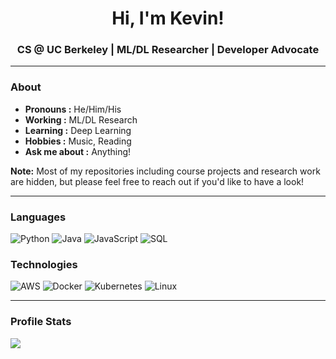 <h1 align="center"> Hi, I'm Kevin! </h1>

<h3 align="center"> CS @ UC Berkeley | ML/DL Researcher | Developer Advocate </h3>

---------------------------------------------------------------------------------------------------------------------------------------------------------------------------------

### About
-  **Pronouns :** He/Him/His
-  **Working :** ML/DL Research
-  **Learning :** Deep Learning
-  **Hobbies :** Music, Reading
-  **Ask me about :** Anything!

**Note:** Most of my repositories including course projects and research work are hidden, but please feel free to reach out if you'd like to have a look!

---------------------------------------------------------------------------------------------------------------------------------------------------------------------------------

### Languages

![Python](https://img.shields.io/badge/-Python-000?&logo=python)
![Java](https://img.shields.io/badge/-Java-000?&logo=Java&logoColor=007396)
![JavaScript](https://img.shields.io/badge/-JavaScript-000?&logo=JavaScript&logoColor=ddc508)
![SQL](https://img.shields.io/badge/-SQL-000?&logo=MySQL&logoColor=4479A1)

### Technologies

![AWS](https://img.shields.io/badge/-AWS-000?&logo=Amazon-AWS&logoColor=FF9900)
![Docker](https://img.shields.io/badge/-Docker-000?&logo=Docker)
![Kubernetes](https://img.shields.io/badge/-Kubernetes-000?&logo=Kubernetes)
![Linux](https://img.shields.io/badge/-Linux-000?&logo=Linux&logoColor=FCC624)

---------------------------------------------------------------------------------------------------------------------------------------------------------------------------------

### Profile Stats

<p align="left"> <img src="https://github-readme-stats.vercel.app/api?username=itskevinwang&hide=stars&show_icons=true&theme=calm&line_height=32">
